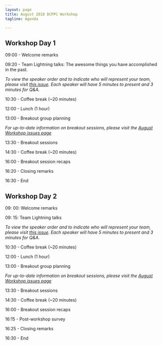 ```yaml
---
layout: page
title: August 2018 DCPPC Workshop 
tagline: Agenda

---
```


## Workshop Day 1 

09:00 - Welcome remarks
 
09:20 - Team Lightning talks: The awesome things you have accomplished in the past.
  
_To view the speaker order and to indicate who will represent your team, please visit [this issue](https://github.com/dcppc/2018-august-workshop/issues/). Each speaker will have 5 minutes to present and 3 minutes for Q&A._


10:30 - Coffee break (~20 minutes)
 
12:00 -  Lunch (1 hour)         

13:00 -  Breakout group planning

_For up-to-date information on breakout sessions, please visit the [August Workshop issues page](https://github.com/dcppc/2018-august-workshop/issues)_

13:30 -  Breakout sessions

14:30 - Coffee break (~20 minutes)

16:00 - Breakout session recaps
 
16:20 - Closing remarks

16:30 - End


## Workshop Day 2

09: 00: Welcome remarks
 
09: 15: Team Lightning talks

_To view the speaker order and to indicate who will represent your team, please visit [this issue](https://github.com/dcppc/2018-august-workshop/issues/). Each speaker will have 5 minutes to present and 3 minutes for Q&A._

10:30 - Coffee break (~20 minutes)
 
12:00 -  Lunch (1 hour)         

13:00 -  Breakout group planning

_For up-to-date information on breakout sessions, please visit the [August Workshop issues page](https://github.com/dcppc/2018-august-workshop/issues)_

13:30 -  Breakout sessions

14:30 - Coffee break (~20 minutes)

16:00 - Breakout session recaps

16:15 - Post-workshop survey
 
16:25 - Closing remarks

16:30 - End
 
